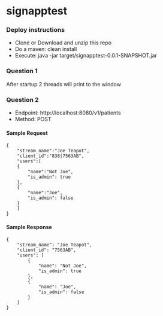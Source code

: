 # signapptest

### Deploy instructions 
- Clone or Download and unzip this repo
- Do a maven: clean install
- Execute: java -jar target/signapptest-0.0.1-SNAPSHOT.jar

### Question 1
After startup 2 threads will print to the window

### Question 2

- Endpoint: http://localhost:8080/v1/patients
- Method: POST

#### Sample Request
```
{
	"stream_name":"Joe Teapot",
	"client_id":"838|7563AB",
	"users":[
	{
		"name":"Not Joe",
		"is_admin": true
	},
	{
		"name":"Joe",
		"is_admin": false
	}
	]
}
```

#### Sample Response
```
{
    "stream_name": "Joe Teapot",
    "client_id": "7563AB",
    "users": [
        {
            "name": "Not Joe",
            "is_admin": true
        },
        {
            "name": "Joe",
            "is_admin": false
        }
    ]
}
```

